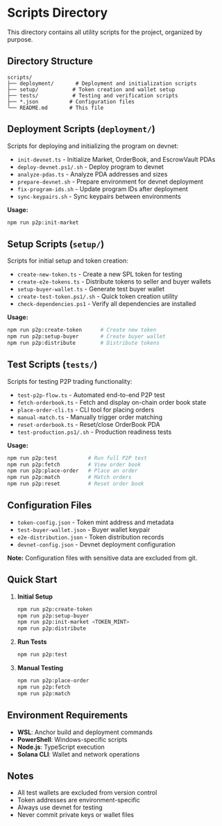 # Scripts Directory

This directory contains all utility scripts for the project, organized by purpose.

## Directory Structure

```
scripts/
├── deployment/       # Deployment and initialization scripts
├── setup/           # Token creation and wallet setup
├── tests/           # Testing and verification scripts
├── *.json          # Configuration files
└── README.md       # This file
```

## Deployment Scripts (`deployment/`)

Scripts for deploying and initializing the program on devnet:

- `init-devnet.ts` - Initialize Market, OrderBook, and EscrowVault PDAs
- `deploy-devnet.ps1/.sh` - Deploy program to devnet
- `analyze-pdas.ts` - Analyze PDA addresses and sizes
- `prepare-devnet.sh` - Prepare environment for devnet deployment
- `fix-program-ids.sh` - Update program IDs after deployment
- `sync-keypairs.sh` - Sync keypairs between environments

**Usage:**
```bash
npm run p2p:init-market
```

## Setup Scripts (`setup/`)

Scripts for initial setup and token creation:

- `create-new-token.ts` - Create a new SPL token for testing
- `create-e2e-tokens.ts` - Distribute tokens to seller and buyer wallets
- `setup-buyer-wallet.ts` - Generate test buyer wallet
- `create-test-token.ps1/.sh` - Quick token creation utility
- `check-dependencies.ps1` - Verify all dependencies are installed

**Usage:**
```bash
npm run p2p:create-token      # Create new token
npm run p2p:setup-buyer       # Create buyer wallet
npm run p2p:distribute        # Distribute tokens
```

## Test Scripts (`tests/`)

Scripts for testing P2P trading functionality:

- `test-p2p-flow.ts` - Automated end-to-end P2P test
- `fetch-orderbook.ts` - Fetch and display on-chain order book state
- `place-order-cli.ts` - CLI tool for placing orders
- `manual-match.ts` - Manually trigger order matching
- `reset-orderbook.ts` - Reset/close OrderBook PDA
- `test-production.ps1/.sh` - Production readiness tests

**Usage:**
```bash
npm run p2p:test          # Run full P2P test
npm run p2p:fetch         # View order book
npm run p2p:place-order   # Place an order
npm run p2p:match         # Match orders
npm run p2p:reset         # Reset order book
```

## Configuration Files

- `token-config.json` - Token mint address and metadata
- `test-buyer-wallet.json` - Buyer wallet keypair
- `e2e-distribution.json` - Token distribution records
- `devnet-config.json` - Devnet deployment configuration

**Note:** Configuration files with sensitive data are excluded from git.

## Quick Start

1. **Initial Setup**
   ```bash
   npm run p2p:create-token
   npm run p2p:setup-buyer
   npm run p2p:init-market <TOKEN_MINT>
   npm run p2p:distribute
   ```

2. **Run Tests**
   ```bash
   npm run p2p:test
   ```

3. **Manual Testing**
   ```bash
   npm run p2p:place-order
   npm run p2p:fetch
   npm run p2p:match
   ```

## Environment Requirements

- **WSL**: Anchor build and deployment commands
- **PowerShell**: Windows-specific scripts
- **Node.js**: TypeScript execution
- **Solana CLI**: Wallet and network operations

## Notes

- All test wallets are excluded from version control
- Token addresses are environment-specific
- Always use devnet for testing
- Never commit private keys or wallet files


